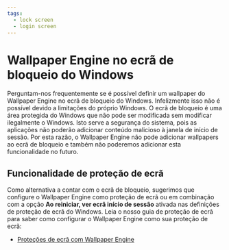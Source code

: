 ```yaml
---
tags:
  - lock screen
  - login screen
---
```


# Wallpaper Engine no ecrã de bloqueio do Windows

Perguntam-nos frequentemente se é possível definir um wallpaper do Wallpaper Engine no ecrã de bloqueio do Windows. Infelizmente isso não é possível devido a limitações do próprio Windows. O ecrã de bloqueio é uma área protegida do Windows que não pode ser modificada sem modificar ilegalmente o Windows. Isto serve a segurança do sistema, pois as aplicações não poderão adicionar conteúdo malicioso à janela de início de sessão. Por esta razão, o Wallpaper Engine não pode adicionar wallpapers ao ecrã de bloqueio e também não poderemos adicionar esta funcionalidade no futuro.

## Funcionalidade de proteção de ecrã

Como alternativa a contar com o ecrã de bloqueio, sugerimos que configure o Wallpaper Engine como proteção de ecrã ou em combinação com a opção **Ao reiniciar, ver ecrã início de sessão** ativada nas definições de proteção de ecrã do Windows. Leia o nosso guia de proteção de ecrã para saber como configurar o Wallpaper Engine como sua proteção de ecrã:

* [Proteções de ecrã com Wallpaper Engine](/functionality/screensaver.html)